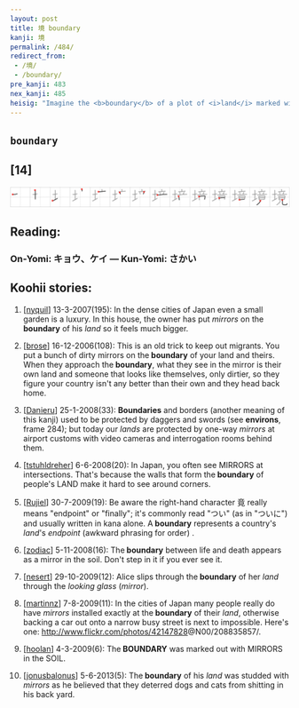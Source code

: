 ```yaml
---
layout: post
title: 境 boundary
kanji: 境
permalink: /484/
redirect_from:
 - /境/
 - /boundary/
pre_kanji: 483
nex_kanji: 485
heisig: "Imagine the <b>boundary</b> of a plot of <i>land</i> marked with gigantic <i>mirrors</i> enabling the landowner to keep trespassers in sight at all times."
---
```


## `boundary`

## [14]

<div class="stroke"><img src="../images/E5A283.png" /></div>

## Reading:

### On-Yomi: キョウ、ケイ &mdash; Kun-Yomi: さかい

## Koohii stories:

1) [<a href="http://kanji.koohii.com/profile/nyquil">nyquil</a>] 13-3-2007(195): In the dense cities of Japan even a small garden is a luxury. In this house, the owner has put <em>mirrors</em> on the<strong> boundary</strong> of his <em>land</em> so it feels much bigger. 

2) [<a href="http://kanji.koohii.com/profile/brose">brose</a>] 16-12-2006(108): This is an old trick to keep out migrants. You put a bunch of dirty mirrors on the<strong> boundary</strong> of your land and theirs. When they approach the<strong> boundary</strong>, what they see in the mirror is their own land and someone that looks like themselves, only dirtier, so they figure your country isn&#039;t any better than their own and they head back home. 

3) [<a href="http://kanji.koohii.com/profile/Danieru">Danieru</a>] 25-1-2008(33): <strong>Boundaries</strong> and borders (another meaning of this kanji) used to be protected by daggers and swords (see <strong>environs</strong>, frame 284); but today our <em>lands</em> are protected by one-way <em>mirrors</em> at airport customs with video cameras and interrogation rooms behind them. 

4) [<a href="http://kanji.koohii.com/profile/tstuhldreher">tstuhldreher</a>] 6-6-2008(20): In Japan, you often see MIRRORS at intersections. That&#039;s because the walls that form the<strong> boundary</strong> of people&#039;s LAND make it hard to see around corners. 

5) [<a href="http://kanji.koohii.com/profile/Rujiel">Rujiel</a>] 30-7-2009(19): Be aware the right-hand character 竟 really means &quot;endpoint&quot; or &quot;finally&quot;; it&#039;s commonly read &quot;つい&quot; (as in &quot;ついに&quot;) and usually written in kana alone. A<strong> boundary</strong> represents a country&#039;s <em>land</em>&#039;s <em>endpoint</em> (awkward phrasing for order) . 

6) [<a href="http://kanji.koohii.com/profile/zodiac">zodiac</a>] 5-11-2008(16): The<strong> boundary</strong> between life and death appears as a mirror in the soil. Don&#039;t step in it if you ever see it. 

7) [<a href="http://kanji.koohii.com/profile/nesert">nesert</a>] 29-10-2009(12): Alice slips through the<strong> boundary</strong> of her <em>land</em> through the <em>looking glass</em> (<em>mirror</em>). 

8) [<a href="http://kanji.koohii.com/profile/martinnz">martinnz</a>] 7-8-2009(11): In the cities of Japan many people really do have <em>mirrors</em> installed exactly at the<strong> boundary</strong> of their <em>land</em>, otherwise backing a car out onto a narrow busy street is next to impossible. Here&#039;s one: <a href="http://www.flickr.com/photos/42147828">http://www.flickr.com/photos/42147828</a>@N00/208835857/. 

9) [<a href="http://kanji.koohii.com/profile/hoolan">hoolan</a>] 4-3-2009(6): The<strong> BOUNDARY</strong> was marked out with MIRRORS in the SOIL. 

10) [<a href="http://kanji.koohii.com/profile/jonusbalonus">jonusbalonus</a>] 5-6-2013(5): The<strong> boundary</strong> of his <em>land</em> was studded with <em>mirrors</em> as he believed that they deterred dogs and cats from shitting in his back yard. 
